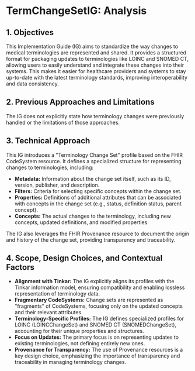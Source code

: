 # TermChangeSetIG: Analysis

## 1. Objectives

This Implementation Guide (IG) aims to standardize the way changes to medical terminologies are represented and shared. It provides a structured format for packaging updates to terminologies like LOINC and SNOMED CT, allowing users to easily understand and integrate these changes into their systems. This makes it easier for healthcare providers and systems to stay up-to-date with the latest terminology standards, improving interoperability and data consistency.

## 2. Previous Approaches and Limitations

The IG does not explicitly state how terminology changes were previously handled or the limitations of those approaches.

## 3. Technical Approach

This IG introduces a "Terminology Change Set" profile based on the FHIR CodeSystem resource. It defines a specialized structure for representing changes to terminologies, including:

- **Metadata:** Information about the change set itself, such as its ID, version, publisher, and description.
- **Filters:** Criteria for selecting specific concepts within the change set.
- **Properties:**  Definitions of additional attributes that can be associated with concepts in the change set (e.g., status, definition status, parent concept).
- **Concepts:**  The actual changes to the terminology, including new concepts, updated definitions, and modified properties.

The IG also leverages the FHIR Provenance resource to document the origin and history of the change set, providing transparency and traceability.

## 4. Scope, Design Choices, and Contextual Factors

- **Alignment with Tinkar:** The IG explicitly aligns its profiles with the Tinkar information model, ensuring compatibility and enabling lossless representation of terminology data.
- **Fragmentary CodeSystems:** Change sets are represented as "fragments" of CodeSystems, focusing only on the updated concepts and their relevant attributes.
- **Terminology-Specific Profiles:** The IG defines specialized profiles for LOINC (LOINCChangeSet) and SNOMED CT (SNOMEDChangeSet), accounting for their unique properties and structures.
- **Focus on Updates:** The primary focus is on representing updates to existing terminologies, not defining entirely new ones.
- **Provenance for Transparency:** The use of Provenance resources is a key design choice, emphasizing the importance of transparency and traceability in managing terminology changes.
